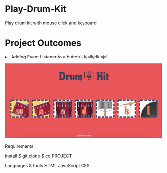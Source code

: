 # Play-Drum-Kit
Play drum kit with mouse click and keyboard

# Project Outcomes
<li> Adding Event Listener to a button
  - kjalkjdklajd

![](DrumKit_ss.png)


Requirements:


Install
$ git clone 
$ cd PROJECT




Languages & tools
HTML
JavaScript
CSS
